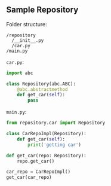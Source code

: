 ## Sample Repository

Folder structure:

```
/repository
  /__init__.py
  /car.py
/main.py
```

`car.py`:
```python
import abc

class Repository(abc.ABC):
    @abc.abstractmethod
    def get_car(self):
        pass
```

`main.py`:
```python
from repository.car import Repository

class CarRepoImpl(Repository):
    def get_car(self):
        print('getting car')

def get_car(repo: Repository):
    repo.get_car()

car_repo = CarRepoImpl()
get_car(car_repo)
```
